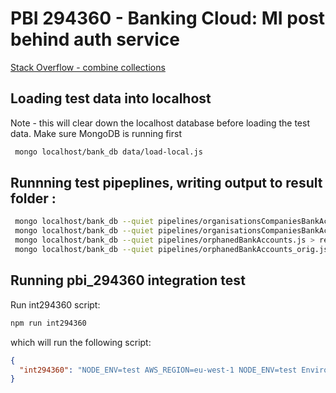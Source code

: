 # PBI 294360 - Banking Cloud: MI post behind auth service

 [Stack Overflow - combine collections](https://stackoverflow.com/questions/5681851/mongodb-combine-data-from-multiple-collections-into-one-how)

 ## Loading test data into localhost

Note - this will clear down the localhost database before loading the test data.
Make sure MongoDB is running first

```bash
 mongo localhost/bank_db data/load-local.js
```

 ## Runnning test pipeplines, writing output to result folder :

```bash
 mongo localhost/bank_db --quiet pipelines/organisationsCompaniesBankAccounts.js > result/organisationsCompaniesBankAccounts.json
 mongo localhost/bank_db --quiet pipelines/organisationsCompaniesBankAccounts_orig.js > result/organisationsCompaniesBankAccounts_orig.json
 mongo localhost/bank_db --quiet pipelines/orphanedBankAccounts.js > result/orphanedBankAccounts.json
 mongo localhost/bank_db --quiet pipelines/orphanedBankAccounts_orig.js > result/orphanedBankAccounts_orig.json
```

## Running pbi_294360 integration test

Run int294360 script:

```bash
npm run int294360
```

which will run the following script:
```json
{
  "int294360": "NODE_ENV=test AWS_REGION=eu-west-1 NODE_ENV=test Environment='dev' localhost=true bucket='eu-west-1-logs' mocha -b --colors --reporter spec \"./test/manual/pbi_294360/*.spec.js\"",
}
```
